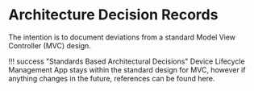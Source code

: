 # Architecture Decision Records

The intention is to document deviations from a standard Model View Controller (MVC) design.

!!! success "Standards Based Architectural Decisions"
    Device Lifecycle Management App stays within the standard design for MVC, however if anything changes in the future, references can be found here.
